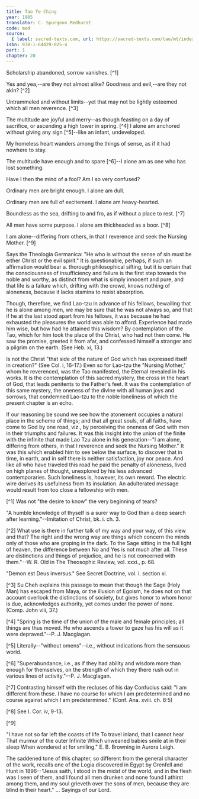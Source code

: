 ```yaml
---
title: Tao Te Ching
year: 1905
translator: C. Spurgeon Medhurst
code: med
source:
  { label: sacred-texts.com, url: https://sacred-texts.com/tao/mt/index.htm }
isbn: 978-1-64429-025-4
part: 1
chapter: 20
---
```


Scholarship abandoned, sorrow vanishes. [^1]

Yes and yea,--are they not almost alike? Goodness and evil,--are they not akin? [^2]

Untrammeled and without limits--yet that may not be lightly esteemed which all men reverence. [^3]

The multitude are joyful and merry--as though feasting on a day of sacrifice, or ascending a high tower in spring. [^4] I alone am anchored without giving any sign [^5]--like an infant, undeveloped.

My homeless heart wanders among the things of sense, as if it had nowhere to stay.

The multitude have enough and to spare [^6]--I alone am as one who has lost something.

Have I then the mind of a fool? Am I so very confused?

Ordinary men are bright enough. I alone am dull.

Ordinary men are full of excitement. I alone am heavy-hearted.

Boundless as the sea, drifting to and fro, as if without a place to rest. [^7]

All men have some purpose. I alone am thickheaded as a boor. [^8]

I am alone--differing from others, in that I reverence and seek the Nursing Mother. [^9]

Says the Theologia Germanica: "He who is without the sense of sin must be either Christ or the evil spirit." It is questionable, perhaps, if such an affirmation would bear a. thorough philosophical sifting, but it is certain that the consciousness of insufficiency and failure is the first step towards the noble and worthy, as distinct from what is simply innocent and pure, and that life is a failure which, drifting with the crowd, knows nothing of aloneness, because it lacks stamina to resist absorption.

Though, therefore, we find Lao-tzu in advance of his fellows, bewailing that he is alone among men, we may be sure that he was not always so, and that if he at the last stood apart from his fellows, it was because he had exhausted the pleasures the world was able to afford. Experience had made him wise, but how had he attained this wisdom? By contemplation of the Tao, which for him took the place of the Christ, who had not then come. He saw the promise, greeted it from afar, and confessed himself a stranger and a pilgrim on the earth. (See Heb. xi, 13.)

Is not the Christ "that side of the nature of God which has expressed itself in creation?" (See Col. i, 16-17.) Even so for Lao-tzu the "Nursing Mother," whom he reverenced, was the Tao manifested, the Eternal revealed in his works. It is the contemplation of this sacred mystery, the cross in the heart of God, that leads penitents to the Father's feet. It was the contemplation of this same mystery, the oneness of the divine with all human joys and sorrows, that condemned Lao-tzu to the noble loneliness of which the present chapter is an echo.

If our reasoning be sound we see how the atonement occupies a natural place in the scheme of things; and that all great souls, of all faiths, have come to God by one road, viz., by perceiving the oneness of God with men in their triumphs and failures. It was this insight into the union of the finite with the infinite that made Lao Tzu alone in his generation--"I am alone, differing from others, in that I reverence and seek the Nursing Mother." It was this which enabled him to see below the surface, to discover that in time, in earth, and in self there is neither satisfaction, joy nor peace. And like all who have traveled this road he paid the penalty of aloneness, lived on high planes of thought, unexplored by his less advanced contemporaries. Such loneliness is, however, its own reward. The electric wire derives its usefulness from its insulation. An adulterated message would result from too close a fellowship with men.

[^1] Was not "the desire to know" the very beginning of tears?

"A humble knowledge of thyself is a surer way to God than a deep search after learning."--Imitation of Christ, bk. i. ch. 3.

[^2] What use is there in further talk of my way and your way, of this view and that? The right and the wrong way are things which concern the minds only of those who are groping in the dark. To the Sage sitting in the full light of heaven, the difference between No and Yes is not much after all. These are distinctions and things of prejudice, and he is not concerned with them."--W. R. Old in The Theosophic Review, vol. xxxi., p. 68.

"Demon est Deus inversus." See Secret Doctrine, vol. i. section xi.

[^3] Su Cheh explains this passage to mean that though the Sage (Holy Man) has escaped from Maya, or the illusion of Egoism, he does not on that account overlook the distinctions of society, but gives honor to whom honor is due, acknowledges authority, yet comes under the power of none. (Comp. John viii, 37.)

[^4] "Spring is the time of the union of the male and female principles; all things are thus moved. He who ascends a tower to gaze has his will as it were depraved."--P. J. Macglagan.

[^5] Literally--"without omens"--i.e., without indications from the sensuous world.

[^6] "Superabundance, i.e., as if they had ability and wisdom more than enough for themselves, on the strength of which they there rush out in various lines of activity."--P. J. Macglagan.

[^7] Contrasting himself with the recluses of his day Confucius said: "I am different from these. I have no course for which I am predetermined and no course against which I am predetermined." (Conf. Ana. xviii. ch. 8:5)

[^8] See I. Cor. iv, 9-13.

[^9]

"I have not so far left the coasts of life
To travel inland, that I cannot hear
That murmur of the outer Infinite
Which unweaned babies smile at in their sleep
When wondered at for smiling."
E. B. Browning in Aurora Leigh.

The saddened tone of this chapter, so different from the general character of the work, recalls one of the Logia discovered in Egypt by Grenfell and Hunt in 1896--"Jesus saith, I stood in the midst of the world, and in the flesh was I seen of them, and I found all men drunken and none found I athirst among them, and my soul grieveth over the sons of men, because they are blind in their heart." ... Sayings of our Lord.
